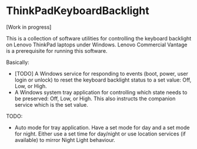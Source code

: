# ThinkPadKeyboardBacklight

[Work in progress]

This is a collection of software utilities for controlling the keyboard backlight on Lenovo ThinkPad laptops under Windows. Lenovo Commercial Vantage is a prerequisite for running this software.

Basically:

- [TODO] A Windows service for responding to events (boot, power, user login or unlock) to reset the keyboard backlight status to a set value: Off, Low, or High.
- A Windows system tray application for controlling which state needs to be preserved: Off, Low, or High. This also instructs the companion service which is the set value.

TODO:

- Auto mode for tray application. Have a set mode for day and a set mode for night. Either use a set time for day/night or use location services (if available) to mirror Night Light behaviour.
